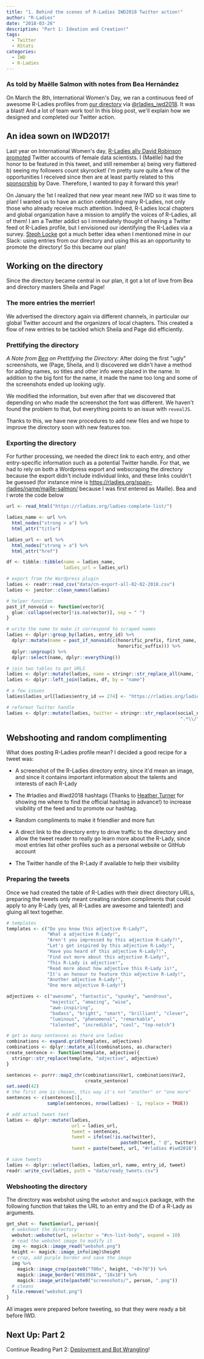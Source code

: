 ```yaml
---
title: "1. Behind the scenes of R-Ladies IWD2018 Twitter action!"
author: "R-Ladies"
date: "2018-03-26"
description: "Part 1: Ideation and Creation!"
tags:
  - Twitter
  - RStats
categories:
  - IWD
  - R-Ladies
---
```


### As told by Maëlle Salmon with notes from Bea Hernández

On March the 8th, International Women's Day, we ran a continuous feed of awesome R-Ladies profiles from [our directory](http://rladies.org/directory/) via [\@rladies_iwd2018](https://twitter.com/rladies_iwd2018). It was a blast! And a lot of team work too! In this blog post, we'll explain how we designed and completed our Twitter action.

## An idea sown on IWD2017!

Last year on International Women's day, [R-Ladies ally David Robinson](https://twitter.com/drob/) [promoted](https://twitter.com/drob/status/839564664321282048) Twitter accounts of female data scientists. I (Maëlle) had the honor to be featured in this tweet, and still remember a) being very flattered b) seeing my followers count skyrocket! I'm pretty sure quite a few of the opportunities I received since then are at least partly related to this [sponsorship](https://robinsones.github.io/The-Importance-of-Sponsorship/) by Dave. Therefore, I wanted to pay it forward this year!

On January the 1st I realized that new year meant new IWD so it was time to plan! I wanted us to have an action celebrating many R-Ladies, not only those who already receive much attention. Indeed, R-Ladies local chapters and global organization have a mission to amplify the voices of R-Ladies, all of them! I am a Twitter addict so I immediately thought of having a Twitter feed ot R-Ladies profile, but I envisioned our identifying the R-Ladies via a survey. [Steph Locke](https://twitter.com/stefflocke?lang=es) got a much better idea when I mentioned mine in our Slack: using entries from our directory and using this as an opportunity to promote the directory! So this became our plan!

## Working on the directory

Since the directory became central in our plan, it got a lot of love from Bea and directory masters Sheila and Page!

### The more entries the merrier!

We advertised the directory again via different channels, in particular our global Twitter account and the organizers of local chapters. This created a flow of new entries to be tackled which Sheila and Page did efficiently.

### Prettifying the directory

_A Note from [Bea](https://twitter.com/chucheria) on Prettifying the Directory:_ After doing the first "ugly" screenshots, we (Page, Sheila, and I) discovered we didn't have a method for adding names, so titles and other info were placed in the name. In addition to the big font for the name, it made the name too long and some of the screenshots ended up looking ugly.

We modified the information, but even after that we discovered that depending on who made the screenshot the font was different. We haven't found the problem to that, but everything points to an issue with `revealJS`.

Thanks to this, we have new procedures to add new files and we hope to improve the directory soon with new features too.

### Exporting the directory

For further processing, we needed the direct link to each entry, and other entry-specific information such as a potential Twitter handle. For that, we had to rely on both a Wordpress export and webscraping the directory because the export didn't include individual links, and these links couldn't be guessed (for instance mine is https://rladies.org/spain-rladies/name/maille-salmon/ because I was first entered as Maille). Bea and I wrote the code below

```r
url <- read_html("https://rladies.org/ladies-complete-list/")

ladies_name <- url %>%
  html_nodes("strong > a") %>%
  html_attr("title")

ladies_url <- url %>%
  html_nodes("strong > a") %>%
  html_attr("href")

df <- tibble::tibble(name = ladies_name,
                     ladies_url = ladies_url)

# export from the Wordpress plugin
ladies <- readr::read_csv("data/cn-export-all-02-02-2018.csv")
ladies <- janitor::clean_names(ladies)

# helper function
past_if_nonvoid <- function(vector){
  glue::collapse(vector[!is.na(vector)], sep = " ")
}

# write the name to make it correspond to scraped names
ladies <- dplyr::group_by(ladies, entry_id) %>%
  dplyr::mutate(name = past_if_nonvoid(c(honorific_prefix, first_name, middle_name, last_name,
                                         honorific_suffix))) %>%
  dplyr::ungroup() %>%
  dplyr::select(name, dplyr::everything())

# join two tables to get URLS
ladies <- dplyr::mutate(ladies, name = stringr::str_replace_all(name, "\\\\'", "’"))
ladies <- dplyr::left_join(ladies, df, by = "name")

# a few issues
ladies$ladies_url[ladies$entry_id == 274] <- "https://rladies.org/ladies-complete-list/name/bianca-furtuna/"

# reformat Twitter handle
ladies <- dplyr::mutate(ladies, twitter = stringr::str_replace(social_network_twitter_url,
                                                                ".*\\/", ""))


```

## Webshooting and random complimenting

What does posting R-Ladies profile mean? I decided a good recipe for a tweet was:

- A screenshot of the R-Ladies directory entry, since it'd mean an image, and since it contains important information about the talents and interests of each R-Lady

- The #rladies and #iwd2018 hashtags (Thanks to [Heather Turner](http://www.heatherturner.net) for showing me where to find the official hashtag in advance!) to increase visibility of the feed and to promote our hashtag.

- Random compliments to make it friendlier and more fun

- A direct link to the directory entry to drive traffic to the directory and allow the tweet reader to really go learn more about the R-Lady, since most entries list other profiles such as a personal website or GitHub account

- The Twitter handle of the R-Lady if available to help their visibility

### Preparing the tweets

Once we had created the table of R-Ladies with their direct directory URLs, preparing the tweets only meant creating random compliments that could apply to any R-Lady (yes, all R-Ladies are awesome and talented!) and gluing all text together.

```r
# templates
templates <- c("Do you know this adjective R-Lady?",
               "What a adjective R-Lady!",
               "Aren't you impressed by this adjective R-Lady?!",
               "Let's get inspired by this adjective R-Lady!",
               "Have you heard of this adjective R-Lady?!",
               "Find out more about this adjective R-Lady!",
               "This R-Lady is adjective!",
               "Read more about how adjective this R-Lady is!",
               "It's an honour to feature this adjective R-Lady!",
               "Another adjective R-Lady!",
               "One more adjective R-Lady!")

adjectives <- c("awesome", "fantastic", "spunky", "wondrous",
                "majestic", "amazing", "wise",
                "awe-inspiring",
                "badass", "bright", "smart", "brilliant", "clever",
                "luminous", "phenomenal", "remarkable",
                "talented", "incredible", "cool", "top-notch")

# get as many sentences as there are ladies
combinations <- expand.grid(templates, adjectives)
combinations <- dplyr::mutate_all(combinations, as.character)
create_sentence <- function(template, adjective){
  stringr::str_replace(template, "adjective", adjective)
}

sentences <- purrr::map2_chr(combinations$Var1, combinations$Var2,
                             create_sentence)
set.seed(42)
# the first one is chosen, this way it's not "another" or "one more"
sentences <- c(sentences[1],
               sample(sentences, nrow(ladies) - 1, replace = TRUE))

# add actual tweet text
ladies <- dplyr::mutate(ladies,
                        url = ladies_url,
                        tweet = sentences,
                        tweet = ifelse(!is.na(twitter),
                                          paste0(tweet, " @", twitter), tweet),
                        tweet = paste(tweet, url, "#rladies #iwd2018"))

# save tweets
ladies <- dplyr::select(ladies, ladies_url, name, entry_id, tweet)
readr::write_csv(ladies, path = "data/ready_tweets.csv")

```

### Webshooting the directory

The directory was webshot using the `webshot` and `magick` package, with the following function that takes the URL to an entry and the ID of a R-Lady as arguments.

```r
get_shot <- function(url, person){
  # webshoot the directory
  webshot::webshot(url, selector = "#cn-list-body", expand = 10)
  # read the webshot image to modify it
  img <- magick::image_read("webshot.png")
  height <- magick::image_info(img)$height
  # crop, add purple border and save the image
  img %>%
    magick::image_crop(paste0("700x", height, "+0+70")) %>%
    magick::image_border("#88398A", "10x10") %>%
    magick::image_write(paste0("screenshots/", person, ".png"))
  # cleans
  file.remove("webshot.png")
}
```

All images were prepared before tweeting, so that they were ready a bit before IWD.

## Next Up: Part 2

Continue Reading Part 2: [Deployment and Bot Wrangling](/post/deployment/)!
